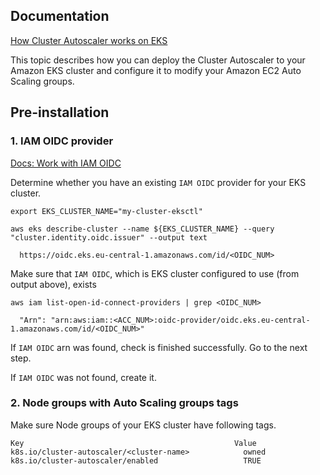 ## Documentation

[How Cluster Autoscaler works on EKS](https://docs.aws.amazon.com/eks/latest/userguide/cluster-autoscaler.html)

This topic describes how you can deploy the Cluster Autoscaler to your Amazon EKS cluster and configure it to modify your Amazon EC2 Auto Scaling groups.


## Pre-installation

### 1. IAM OIDC provider

[Docs: Work with IAM OIDC](https://docs.aws.amazon.com/eks/latest/userguide/enable-iam-roles-for-service-accounts.html)

Determine whether you have an existing `IAM OIDC` provider for your EKS cluster.
```
export EKS_CLUSTER_NAME="my-cluster-eksctl"

aws eks describe-cluster --name ${EKS_CLUSTER_NAME} --query "cluster.identity.oidc.issuer" --output text

  https://oidc.eks.eu-central-1.amazonaws.com/id/<OIDC_NUM>
```

Make sure that `IAM OIDC`, which is EKS cluster configured to use (from output above), exists
```
aws iam list-open-id-connect-providers | grep <OIDC_NUM>

  "Arn": "arn:aws:iam::<ACC_NUM>:oidc-provider/oidc.eks.eu-central-1.amazonaws.com/id/<OIDC_NUM>"
```
 If `IAM OIDC` arn was found, check is finished successfully. Go to the next step.
 
 If `IAM OIDC` was not found, create it.
 
 
### 2. Node groups with Auto Scaling groups tags 
 
Make sure Node groups of your EKS cluster have following tags.
```
Key	                                              Value
k8s.io/cluster-autoscaler/<cluster-name>	        owned
k8s.io/cluster-autoscaler/enabled	                TRUE
```





